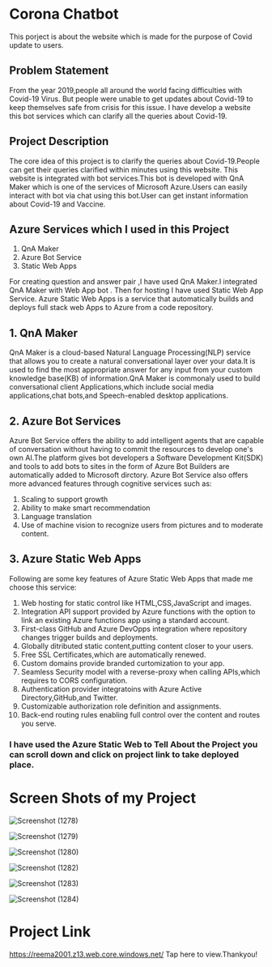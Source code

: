 # Corona Chatbot

This porject is about the website which is made for the purpose of Covid update to users.
##  Problem Statement
From the year 2019,people all around the world facing difficulties with Covid-19 Virus. But people were unable to get updates about Covid-19 to keep themselves safe from crisis for this issue. I have develop a website this bot services which can clarify all the queries about Covid-19.
##  Project Description
The core idea of this project is to clarify the queries about Covid-19.People can get their queries clarified within minutes using this website. This website is integrated with bot services.This bot is developed with QnA Maker which is one of the services of Microsoft Azure.Users can easily interact with bot via chat using this bot.User can get instant information about Covid-19 and Vaccine.
##  Azure Services which I used in this Project
1. QnA Maker
2. Azure Bot Service 
3. Static Web Apps
 
For creating question and answer pair ,I have used QnA Maker.I integrated QnA Maker with Web App bot . Then for hosting I have used Static Web App Service. Azure Static Web Apps is a service that automatically builds and deploys full stack web Apps to Azure from a code repository.
##  1. QnA Maker
QnA Maker is a cloud-based Natural Language Processing(NLP) service that allows you to create a natural conversational layer over your data.It is used to find the most appropriate answer for any input from your custom knowledge base(KB) of information.QnA Maker is commonaly used to build conversational client Applications,which include social media applications,chat bots,and Speech-enabled desktop applications.
##  2. Azure Bot Services
Azure Bot Service offers the ability to add intelligent agents that are capable of conversation without having to commit the resources to develop one's own AI.The platform gives bot developers a Software Development Kit(SDK) and tools to add bots to sites in the form of Azure Bot Builders are automatically added to Microsoft dirctory.
Azure Bot Service also offers more advanced features through cognitive services such as:
1. Scaling to support growth
2. Ability to make smart recommendation
3. Language translation
4. Use of machine vision to recognize users from pictures and to moderate content.
##  3. Azure Static Web Apps
Following are some key features of Azure Static Web Apps that made me choose this service:
1. Web hosting for static control like HTML,CSS,JavaScript and images.
2. Integration API support provided by Azure functions with the option to link an existing Azure functions app using a standard account.
3. First-class GitHub and Azure DevOpps integration where repository changes trigger builds and deployments.
4. Globally ditributed static content,putting content closer to your users.
5. Free SSL Certificates,which are automatically renewed.
6. Custom domains provide branded curtomization to your app.
7. Seamless Security model with a reverse-proxy when calling APIs,which requires to CORS configuration.
8. Authentication provider integratoins with Azure Active Directory,GitHub,and Twitter.
9. Customizable authorization role definition and assignments.
10. Back-end routing rules enabling full control over the content and routes you serve.
 
###   I have used the Azure Static Web to Tell About the Project you can scroll down and click on project link to take deployed place.
 
# Screen Shots of my Project

![Screenshot (1278)](https://user-images.githubusercontent.com/98814220/154089870-23d1d03a-d350-4fb9-9582-0d7547bc6431.png)

![Screenshot (1279)](https://user-images.githubusercontent.com/98814220/154089949-40918bbf-9933-413e-b0df-7d2653fa9fdc.png)

![Screenshot (1280)](https://user-images.githubusercontent.com/98814220/154090003-9622f1bb-6264-4b1f-9581-0b4054de2719.png)

![Screenshot (1282)](https://user-images.githubusercontent.com/98814220/154092909-8d5934d0-cba7-4cc9-803d-244e2f2da589.png)

![Screenshot (1283)](https://user-images.githubusercontent.com/98814220/154092958-86071e68-4985-4211-8401-16f57df2ad84.png)

![Screenshot (1284)](https://user-images.githubusercontent.com/98814220/154092997-1095332c-7764-4f46-b38c-c3d50a4eac44.png)



# Project Link
https://reema2001.z13.web.core.windows.net/  Tap here to view.Thankyou!


